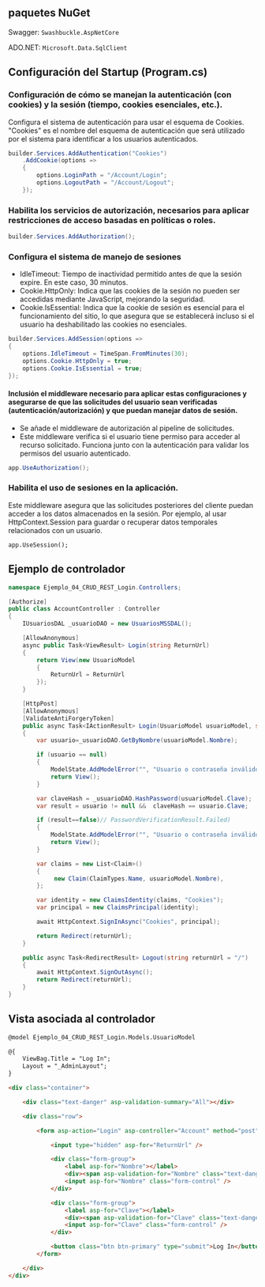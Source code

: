 ﻿
## paquetes NuGet

Swagger: `Swashbuckle.AspNetCore`

ADO.NET: `Microsoft.Data.SqlClient`

## Configuración del Startup (Program.cs)
 
### Configuración de cómo se manejan la autenticación (con cookies) y la sesión (tiempo, cookies esenciales, etc.).

 Configura el sistema de autenticación para usar el esquema de Cookies. "Cookies" es el nombre del esquema de autenticación que será utilizado por el sistema para identificar a los usuarios autenticados.

```csharp
builder.Services.AddAuthentication("Cookies")
    .AddCookie(options =>
    {
        options.LoginPath = "/Account/Login";
        options.LogoutPath = "/Account/Logout";
    });
```

### Habilita los servicios de autorización, necesarios para aplicar restricciones de acceso basadas en políticas o roles.

```csharp
builder.Services.AddAuthorization();
```

### Configura el sistema de manejo de sesiones

- IdleTimeout: Tiempo de inactividad permitido antes de que la sesión expire. En este caso, 30 minutos.
- Cookie.HttpOnly: Indica que las cookies de la sesión no pueden ser accedidas mediante JavaScript, mejorando la seguridad.
- Cookie.IsEssential: Indica que la cookie de sesión es esencial para el funcionamiento del sitio, lo que asegura que se establecerá incluso si el usuario ha deshabilitado las cookies no esenciales.

```csharp
builder.Services.AddSession(options =>
{
    options.IdleTimeout = TimeSpan.FromMinutes(30); 
    options.Cookie.HttpOnly = true; 
    options.Cookie.IsEssential = true; 
});
```

#### Inclusión el middleware necesario para aplicar estas configuraciones y asegurarse de que las solicitudes del usuario sean verificadas (autenticación/autorización) y que puedan manejar datos de sesión.

- Se añade el middleware de autorización al pipeline de solicitudes.
- Este middleware verifica si el usuario tiene permiso para acceder al recurso solicitado. Funciona junto con la autenticación para validar los permisos del usuario autenticado.

```csharp
app.UseAuthorization();
```

### Habilita el uso de sesiones en la aplicación.

Este middleware asegura que las solicitudes posteriores del cliente puedan acceder a los datos almacenados en la sesión. Por ejemplo, al usar HttpContext.Session para guardar o recuperar datos temporales relacionados con un usuario.

```
app.UseSession();
```

## Ejemplo de controlador 

```csharp
namespace Ejemplo_04_CRUD_REST_Login.Controllers;

[Authorize]
public class AccountController : Controller
{
    IUsuariosDAL _usuarioDAO = new UsuariosMSSDAL();

    [AllowAnonymous]
    async public Task<ViewResult> Login(string ReturnUrl)
    {
        return View(new UsuarioModel
        {
            ReturnUrl = ReturnUrl
        });
    }

    [HttpPost]
    [AllowAnonymous]
    [ValidateAntiForgeryToken]
    public async Task<IActionResult> Login(UsuarioModel usuarioModel, string returnUrl = "/")
    {
        var usuario=_usuarioDAO.GetByNombre(usuarioModel.Nombre);

        if (usuario == null)
        {
            ModelState.AddModelError("", "Usuario o contraseña inválidos.");
            return View();
        }

        var claveHash = _usuarioDAO.HashPassword(usuarioModel.Clave);
        var result = usuario != null &&  claveHash == usuario.Clave;

        if (result==false)// PasswordVerificationResult.Failed)
        {
            ModelState.AddModelError("", "Usuario o contraseña inválidos.");
            return View();
        }

        var claims = new List<Claim>()
        {
             new Claim(ClaimTypes.Name, usuarioModel.Nombre),
        };

        var identity = new ClaimsIdentity(claims, "Cookies");
        var principal = new ClaimsPrincipal(identity);

        await HttpContext.SignInAsync("Cookies", principal);

        return Redirect(returnUrl);
    }

    public async Task<RedirectResult> Logout(string returnUrl = "/")
    {
        await HttpContext.SignOutAsync();
        return Redirect(returnUrl);
    }
}

```

## Vista asociada al controlador

```html
@model Ejemplo_04_CRUD_REST_Login.Models.UsuarioModel

@{
    ViewBag.Title = "Log In";
    Layout = "_AdminLayout";
}

<div class="container">

    <div class="text-danger" asp-validation-summary="All"></div>

    <div class="row">

        <form asp-action="Login" asp-controller="Account" method="post">

            <input type="hidden" asp-for="ReturnUrl" />

            <div class="form-group">
                <label asp-for="Nombre"></label>
                <div><span asp-validation-for="Nombre" class="text-danger"></span></div>
                <input asp-for="Nombre" class="form-control" />
            </div>

            <div class="form-group">
                <label asp-for="Clave"></label>
                <div><span asp-validation-for="Clave" class="text-danger"></span></div>
                <input asp-for="Clave" class="form-control" />
            </div>

            <button class="btn btn-primary" type="submit">Log In</button>
        </form>

    </div>
</div>

```